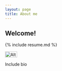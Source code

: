 ```yaml
---
layout: page 
title: About me
---
```


## Welcome!

{% include resume.md %}

<img src="[path/to/image.jpg](https://github.com/cristobal-escobar/website/blob/main/images/IMG_0051.png)" alt="Alt text for image" height="20" width="40">

Include bio

